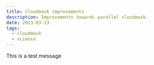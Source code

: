 ```yaml
---
title: Cloudmask improvements
description: Improvements towards parallel cloudmask.
date: 2023-03-13
tags:
  - cloudmask
  - science
---
```


This is a test message

